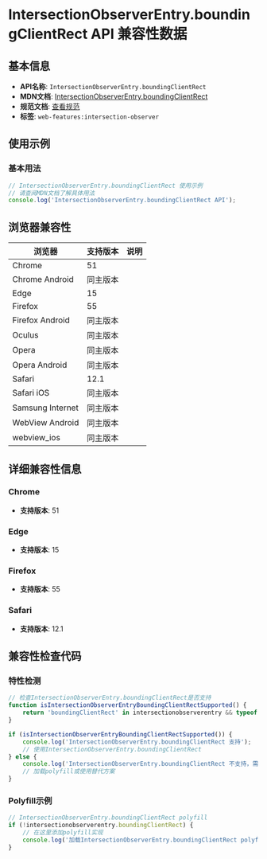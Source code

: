 # IntersectionObserverEntry.boundingClientRect API 兼容性数据

## 基本信息

- **API名称**: `IntersectionObserverEntry.boundingClientRect`
- **MDN文档**: [IntersectionObserverEntry.boundingClientRect](https://developer.mozilla.org/docs/Web/API/IntersectionObserverEntry/boundingClientRect)
- **规范文档**: [查看规范](https://w3c.github.io/IntersectionObserver/#dom-intersectionobserverentry-boundingclientrect)
- **标签**: `web-features:intersection-observer`

## 使用示例

### 基本用法

```javascript
// IntersectionObserverEntry.boundingClientRect 使用示例
// 请查阅MDN文档了解具体用法
console.log('IntersectionObserverEntry.boundingClientRect API');
```

## 浏览器兼容性

| 浏览器 | 支持版本 | 说明 |
|--------|----------|------|
| Chrome | 51 |  |
| Chrome Android | 同主版本 |  |
| Edge | 15 |  |
| Firefox | 55 |  |
| Firefox Android | 同主版本 |  |
| Oculus | 同主版本 |  |
| Opera | 同主版本 |  |
| Opera Android | 同主版本 |  |
| Safari | 12.1 |  |
| Safari iOS | 同主版本 |  |
| Samsung Internet | 同主版本 |  |
| WebView Android | 同主版本 |  |
| webview_ios | 同主版本 |  |

## 详细兼容性信息

### Chrome

- **支持版本**: 51

### Edge

- **支持版本**: 15

### Firefox

- **支持版本**: 55

### Safari

- **支持版本**: 12.1

## 兼容性检查代码

### 特性检测

```javascript
// 检查IntersectionObserverEntry.boundingClientRect是否支持
function isIntersectionObserverEntryBoundingClientRectSupported() {
    return 'boundingClientRect' in intersectionobserverentry && typeof intersectionobserverentry.boundingClientRect === 'function';
}

if (isIntersectionObserverEntryBoundingClientRectSupported()) {
    console.log('IntersectionObserverEntry.boundingClientRect 支持');
    // 使用IntersectionObserverEntry.boundingClientRect
} else {
    console.log('IntersectionObserverEntry.boundingClientRect 不支持，需要polyfill');
    // 加载polyfill或使用替代方案
}
```

### Polyfill示例

```javascript
// IntersectionObserverEntry.boundingClientRect polyfill
if (!intersectionobserverentry.boundingClientRect) {
    // 在这里添加polyfill实现
    console.log('加载IntersectionObserverEntry.boundingClientRect polyfill');
}
```

